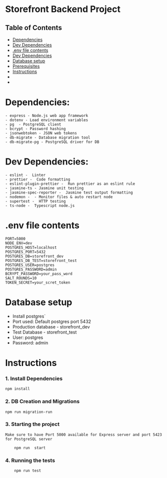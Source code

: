 # Storefront Backend Project

## Table of Contents

* [Dependencies](#Dependencies)
* [Dev Dependencies](#DevDependencies)
* [.env file contents](#.env-file-contents)
* [Dev Dependencies](#Dev-Dependencies)
* [Database setup](#Database-setup)
* [Prerequisites](#Prerequisites)
* [Instructions](#Instructions)
* 
*
# Dependencies:
    - express - Node.js web app framework
    - dotenv - Load environment variables
    - pg  - PostgreSQL client
    - bcrypt - Password hashing
    - jsonwebtoken - JSON web tokens
    - db-migrate - Database migration tool
    - db-migrate-pg - PostgreSQL driver for DB

# Dev Dependencies:
    - eslint -  Linter
    - prettier -  Code formatting
    - eslint-plugin-prettier -  Run prettier as an eslint rule
    - jasmine-ts - Jasmine unit testing
    - jasmine-spec-reporter -  Jasmine test output formatting
    - nodemon -  - Monitor files & auto restart node
    - supertest -  HTTP testing
    - ts-node -  Typescript node.js

# .env file contents
    PORT=5000
    NODE_ENV=dev
    POSTGRES_HOST=localhost
    POSTGRES_PORT=5432
    POSTGRES_DB=storefront_dev
    POSTGRES_DB_TEST=storefront_test
    POSTGRES_USER=postgres
    POSTGRES_PASSWORD=admin
    BCRYPT_PASSWORD=your_pass_word
    SALT_ROUNDS=10
    TOKEN_SECRET=your_scret_token


# Database setup
 - Install postgres`
 - Port used: Default postgres port 5432
 - Production database - storefront_dev
 - Test Database - storefront_test
 - User: postgres
 - Password: admin

# Instructions

### 1. Install Dependencies
```
npm install
```
### 2.  DB Creation and Migrations
``` 
npm run migration-run
```
### 3. Starting the project
    Make sure to have Port 5000 available for Express server and port 5423 for PostgreSQL server 
```
    npm run  start
```

### 4. Running the tests
```
    npm run test
```
